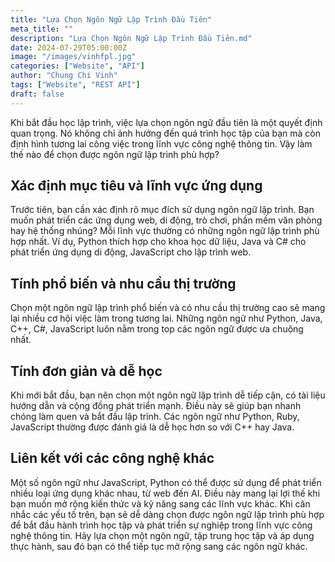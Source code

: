 ```yaml
---
title: "Lựa Chọn Ngôn Ngữ Lập Trình Đầu Tiên"
meta_title: ""
description: "Lựa Chọn Ngôn Ngữ Lập Trình Đầu Tiên.md"
date: 2024-07-29T05:00:00Z
image: "/images/vinhfpl.jpg"
categories: ["Website", "API"]
author: "Chung Chí Vinh"
tags: ["Website", "REST API"]
draft: false
---
```


Khi bắt đầu học lập trình, việc lựa chọn ngôn ngữ đầu tiên là một quyết định quan trọng. Nó không chỉ ảnh hưởng đến quá trình học tập của bạn mà còn định hình tương lai công việc trong lĩnh vực công nghệ thông tin. Vậy làm thế nào để chọn được ngôn ngữ lập trình phù hợp?

## Xác định mục tiêu và lĩnh vực ứng dụng

Trước tiên, bạn cần xác định rõ mục đích sử dụng ngôn ngữ lập trình. Bạn muốn phát triển các ứng dụng web, di động, trò chơi, phần mềm văn phòng hay hệ thống nhúng? Mỗi lĩnh vực thường có những ngôn ngữ lập trình phù hợp nhất. Ví dụ, Python thích hợp cho khoa học dữ liệu, Java và C# cho phát triển ứng dụng di động, JavaScript cho lập trình web.

## Tính phổ biến và nhu cầu thị trường

Chọn một ngôn ngữ lập trình phổ biến và có nhu cầu thị trường cao sẽ mang lại nhiều cơ hội việc làm trong tương lai. Những ngôn ngữ như Python, Java, C++, C#, JavaScript luôn nằm trong top các ngôn ngữ được ưa chuộng nhất.

## Tính đơn giản và dễ học

Khi mới bắt đầu, bạn nên chọn một ngôn ngữ lập trình dễ tiếp cận, có tài liệu hướng dẫn và cộng đồng phát triển mạnh. Điều này sẽ giúp bạn nhanh chóng làm quen và bắt đầu lập trình. Các ngôn ngữ như Python, Ruby, JavaScript thường được đánh giá là dễ học hơn so với C++ hay Java.

## Liên kết với các công nghệ khác

Một số ngôn ngữ như JavaScript, Python có thể được sử dụng để phát triển nhiều loại ứng dụng khác nhau, từ web đến AI. Điều này mang lại lợi thế khi bạn muốn mở rộng kiến thức và kỹ năng sang các lĩnh vực khác.
Khi cân nhắc các yếu tố trên, bạn sẽ dễ dàng chọn được ngôn ngữ lập trình phù hợp để bắt đầu hành trình học tập và phát triển sự nghiệp trong lĩnh vực công nghệ thông tin. Hãy lựa chọn một ngôn ngữ, tập trung học tập và áp dụng thực hành, sau đó bạn có thể tiếp tục mở rộng sang các ngôn ngữ khác.
